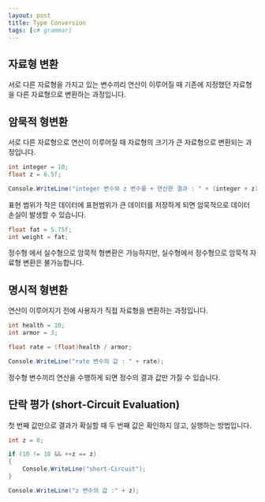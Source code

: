 ```yaml
---
layout: post
title: Type Conversion
tags: [c# grammar]
---
```


## 자료형 변환

서로 다른 자료형을 가지고 있는 변수끼리 연산이 이루어질 때
기존에 지정했던 자료형을 다른 자료형으로 변환하는 과정입니다.

## 암묵적 형변환

서로 다른 자료형으로 연산이 이루어질 때 자료형의 크기가 큰 자료형으로 변환되는 과정입니다.

~~~c#
int integer = 10;
float z = 6.5f;

Console.WriteLine("integer 변수와 z 변수를 + 연산한 결과 : " + (integer + z));
~~~
표현 범위가 작은 데이터에 표현범위가 큰 데이터를 저장하게 되면 암묵적으로 데이터 손실이 발생할 수 있습니다.

~~~c#
float fat = 5.75f;
int weight = fat;
~~~
정수형 에서 실수형으로 암묵적 형변환은 가능하지만, 실수형에서 정수형으로
암묵적 자료형 변환은 불가능합니다.

## 명시적 형변환

연산이 이루어지기 전에 사용자가 직접 자료형을 변환하는 과정입니다.

~~~c#
int health = 10;
int armor = 3;

float rate = (float)health / armor;

Console.WriteLine("rate 변수의 값 : " + rate);
~~~
정수형 변수끼리 연산을 수행하게 되면 정수의 결과 값만 가질 수 있습니다.

## 단락 평가 (short-Circuit Evaluation)

첫 번째 값만으로 결과가 확실할 때 두 번째 값은 확인하지 않고, 실행하는 방법입니다.
~~~c#
int z = 0;

if (10 != 10 && ++z == z)
{
    Console.WriteLine("short-Circuit");
}

Console.WriteLine("z 변수의 값 :" + z);
~~~